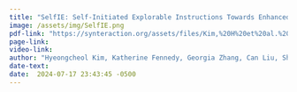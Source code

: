```yaml
---
title: "SelfIE: Self-Initiated Explorable Instructions Towards Enhanced User Experience"
image: /assets/img/SelfIE.png
pdf-link: "https://synteraction.org/assets/files/Kim,%20H%20et%20al.%20-%202024%20-%20SelfIE%20Self-Initiated%20Explorable%20Instructions%20Towards%20Enhanced%20User%20Experience.pdf"
page-link: 
video-link:
author: "Hyeongcheol Kim, Katherine Fennedy, Georgia Zhang, Can Liu, Shengdong Zhao" 
date-text:
date:  2024-07-17 23:43:45 -0500
---
```





